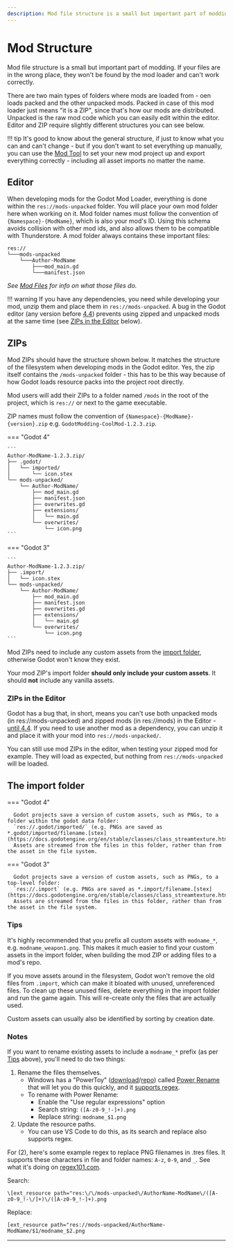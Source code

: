 ```yaml
---
description: Mod file structure is a small but important part of modding.
---
```


# Mod Structure

Mod file structure is a small but important part of modding. If your files are in the wrong place, they won't be found 
by the mod loader and can't work correctly.

There are two main types of folders where mods are loaded from - oen loads packed and the other unpacked mods. Packed in
case of this mod loader just means "it is a ZIP", since that's how our mods are distributed. Unpacked is the raw mod code
which you can easily edit within the editor. Editor and ZIP require slightly different structures you can see below.

!!! tip
    It's good to know about the general structure, if just to know what you can and can't change - but if you don't 
    want to set everything up manually, you can use the [Mod Tool](tools/mod_tool.md) to set your new mod project up and 
    export everything correctly - including all asset imports no matter the name.

## Editor
When developing mods for the Godot Mod Loader, everything is done within the `res://mods-unpacked` folder. You will place
your own mod folder here when working on it. Mod folder names must follow the convention of `{Namespace}-{ModName}`, which 
is also your mod's ID. Using this schema avoids collision with other mod ids, and also allows them to be compatible with 
Thunderstore. A mod folder always contains these important files:
```
res://
└───mods-unpacked
    └───Author-ModName
        ├───mod_main.gd
        └───manifest.json
```
*See [Mod Files](mod_files.md) for info on what those files do.*

!!! warning 
    If you have any dependencies, you need while developing your mod, unzip them and place them in `res://mods-unpacked`.
    A bug in the Godot editor (any version before [4.4](https://github.com/godotengine/godot/pull/90425)) prevents 
    using zipped and unpacked mods at the same time (see [ZIPs in the Editor](#zips-in-the-editor) below).

## ZIPs
Mod ZIPs should have the structure shown below. It matches the structure of the filesystem when developing mods in the 
Godot editor. Yes, the zip itself contains the `/mods-unpacked` folder - this has to be this way because of how Godot 
loads resource packs into the project root directly. 

Mod users will add their ZIPs to a folder named `/mods` in the root of the project, which is `res://` or next to the game executable.

ZIP names must follow the convention of `{Namespace}-{ModName}-{version}.zip` e.g. `GodotModding-CoolMod-1.2.3.zip`.

=== "Godot 4"

    ```
    Author-ModName-1.2.3.zip/
    ├── .godot/
    │   └── imported/
    │       └── icon.stex
    └── mods-unpacked/
        └── Author-ModName/
            ├── mod_main.gd
            ├── manifest.json
            ├── overwrites.gd
            ├── extensions/
            │   └── main.gd
            └── overwrites/
                └── icon.png
    ```

=== "Godot 3"

    ```
    Author-ModName-1.2.3.zip/
    ├── .import/
    │   └── icon.stex
    └── mods-unpacked/
        └── Author-ModName/
            ├── mod_main.gd
            ├── manifest.json
            ├── overwrites.gd
            ├── extensions/
            │   └── main.gd
            └── overwrites/
                └── icon.png
    ```

Mod ZIPs need to include any custom assets from the [import folder](#the-import-folder), otherwise Godot won't know they exist.

Your mod ZIP's import folder **should only include your custom assets**. It should __**not**__ include any vanilla assets.

### ZIPs in the Editor
Godot has a bug that, in short, means you can't use both unpacked mods (in res://mods-unpacked) and zipped mods 
(in res://mods) in the Editor - [until 4.4](https://github.com/godotengine/godot/pull/90425). If you need to use another
mod as a dependency, you can unzip it and place it with your mod into `res://mods-unpacked/`.

You can still use mod ZIPs in the editor, when testing your zipped mod for example. 
They will load as expected, but nothing from `res://mods-unpacked` will be loaded.

## The import folder

=== "Godot 4"

      Godot projects save a version of custom assets, such as PNGs, to a folder within the godot data folder:
      `res://.godot/imported/` (e.g. PNGs are saved as *.godot/imported/filename.[stex](https://docs.godotengine.org/en/stable/classes/class_streamtexture.html)*). 
      Assets are streamed from the files in this folder, rather than from the asset in the file system.

=== "Godot 3"

      Godot projects save a version of custom assets, such as PNGs, to a top-level folder:
      `res://.import` (e.g. PNGs are saved as *.import/filename.[stex](https://docs.godotengine.org/en/stable/classes/class_streamtexture.html)*). 
      Assets are streamed from the files in this folder, rather than from the asset in the file system.

### Tips
It's highly recommended that you prefix all custom assets with `modname_*`, e.g. `modname_weapon1.png`. 
This makes it much easier to find your custom assets in the import folder, when building the mod ZIP or adding 
files to a mod's repo.

If you move assets around in the filesystem, Godot won't remove the old files from `.import`, which can make it bloated 
with unused, unreferenced files. To clean up these unused files, delete everything in the import folder and run the game again. 
This will re-create only the files that are actually used.

Custom assets can usually also be identified by sorting by creation date.

### Notes
If you want to rename existing assets to include a `modname_*` prefix (as per [Tips](#tips) above), you'll need to do two things:
1. Rename the files themselves.
    - Windows has a "PowerToy" ([download](https://learn.microsoft.com/en-us/windows/powertoys/)/[repo](https://learn.microsoft.com/en-us/windows/powertoys/)) called [Power Rename](https://learn.microsoft.com/en-us/windows/powertoys/powerrename) that will let you do this quickly, and it [supports regex](https://learn.microsoft.com/en-us/windows/powertoys/powerrename#regular-expressions).
    - To rename with Power Rename:
        - Enable the "Use regular expressions" option
        - Search string: `([A-z0-9_!-]+).png`
        - Replace string: `modname_$1.png`
2. Update the resource paths.
    - You can use VS Code to do this, as its search and replace also supports regex.

For (2), here's some example regex to replace PNG filenames in .tres files. It supports these characters in file and folder names: `A-z`, `0-9`, and `_`. See what it's doing on [regex101.com](https://regex101.com/r/lJscaf/1).

Search:
```regex
\[ext_resource path="res:\/\/mods-unpacked\/AuthorName-ModName\/([A-z0-9_!-\/]+)\/([A-z0-9_!-]+).png
```

Replace:
```gdscript
[ext_resource path="res://mods-unpacked/AuthorName-ModName/$1/modname_$2.png
```

---

